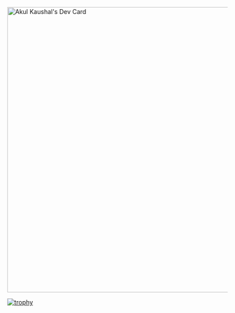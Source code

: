 <a href="https://app.daily.dev/hunt3r1009i"><img src="https://api.daily.dev/devcards/v2/3OajrCpIhc5Qh2sceqyhC.png?type=wide&r=uga" width="652" alt="Akul Kaushal's Dev Card"/></a>

[![trophy](https://github-profile-trophy.vercel.app/?username=Akul-Kaushal)](https://github.com/Akul-Kaushal/github-profile-trophy)
